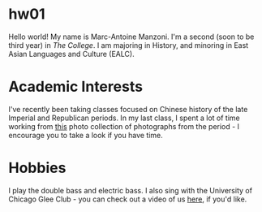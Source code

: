 # hw01

Hello world! My name is Marc-Antoine Manzoni.
I'm a second (soon to be third year) in *The College*.
I am majoring in History, and minoring in East Asian Languages and Culture (EALC).
# Academic Interests
I've recently been taking classes focused on Chinese history of the late Imperial and Republican periods. In my last class, I spent a lot of time working from [this](https://repository.duke.edu/dc/gamble) photo collection of photographs from the period - I encourage you to take a look if you have time.
# Hobbies
I play the double bass and electric bass. I also sing with the University of Chicago Glee Club - you can check out a video of us [here](https://www.youtube.com/watch?v=7OD1kwWEbuY), if you'd like. 


